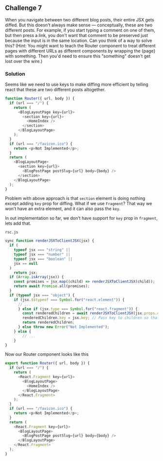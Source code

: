 ## Challenge 7

When you navigate between two different blog posts, their entire JSX gets diffed. But this doesn't always make sense — conceptually, these are two different posts. For example, if you start typing a comment on one of them, but then press a link, you don't want that comment to be preserved just because the input is in the same location. Can you think of a way to solve this? (Hint: You might want to teach the Router component to treat different pages with different URLs as different components by wrapping the {page} with something. Then you'd need to ensure this "something" doesn't get lost over the wire.)

### Solution

Seems like we need to use keys to make diffing more efficient by telling react that these are two different posts altogether.

```js
function Router({ url, body }) {
  if (url === "/") {
    return (
      <BlogLayoutPage key={url}>
        <section key={url}>
          <HomeIndex />
        </section>
      </BlogLayoutPage>
    );
  }
  if (url === "/favicon.ico") {
    return <p>Not Implemented</p>;
  }
  return (
    <BlogLayoutPage>
      <section key={url}>
        <BlogPostPage postSlug={url} body={body} />
      </section>
    </BlogLayoutPage>
  );
}
```

Problem with above approach is that `section` element is doing nothing except adding `key` prop for diffing. What if we use `Fragment`?
That way we won't have an extra element, and it can also pass the `key`.

In out implementation so far, we don't have support for `key` prop in `fragment`, lets add that.

`rsc.js`

```js
sync function renderJSXToClientJSX(jsx) {
  if (
    typeof jsx === "string" ||
    typeof jsx === "number" ||
    typeof jsx === "boolean" ||
    jsx == null
  )
    return jsx;
  if (Array.isArray(jsx)) {
    const promises = jsx.map((child) => renderJSXToClientJSX(child));
    return await Promise.all(promises);
  }
  if (typeof jsx === "object") {
    if (jsx.$$typeof === Symbol.for("react.element")) {
      // ...
      } else if (jsx.type === Symbol.for("react.fragment")) {
        const renderedChildren = await renderJSXToClientJSX(jsx.props.children);
        renderedChildren.key = jsx.key; // Pass key to children so that it can work on client also
        return renderedChildren;
      } else throw new Error("Not Implemented");
    } else {
        // ...
    }
}
```

Now our Router component looks like this

```js
export function Router({ url, body }) {
  if (url === "/") {
    return (
      <React.Fragment key={url}>
        <BlogLayoutPage>
          <HomeIndex />
        </BlogLayoutPage>
      </React.Fragment>
    );
  }
  if (url === "/favicon.ico") {
    return <p>Not Implemented</p>;
  }
  return (
    <React.Fragment key={url}>
      <BlogLayoutPage>
        <BlogPostPage postSlug={url} body={body} />
      </BlogLayoutPage>
    </React.Fragment>
  );
}
```
